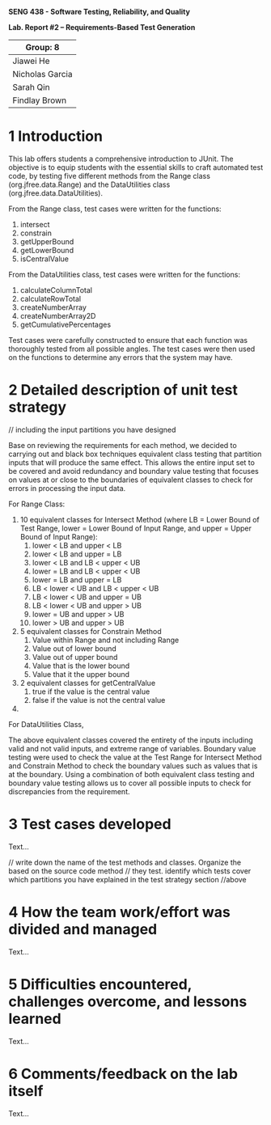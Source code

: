 **SENG 438 - Software Testing, Reliability, and Quality**

**Lab. Report \#2 – Requirements-Based Test Generation**

| Group: 8        |
| --------------- |
| Jiawei He       |
| Nicholas Garcia |
| Sarah Qin       |
| Findlay Brown   |

# 1 Introduction

This lab offers students a comprehensive introduction to JUnit. The objective is to equip students with the essential skills to craft automated test code, by testing five different methods from the Range class (org.jfree.data.Range) and the DataUtilities class (org.jfree.data.DataUtilities). 

From the Range class, test cases were written for the functions:
1. intersect
2. constrain
3. getUpperBound
4. getLowerBound
5. isCentralValue

From the DataUtilities class, test cases were written for the functions:
1. calculateColumnTotal
2. calculateRowTotal
3. createNumberArray
4. createNumberArray2D
5. getCumulativePercentages

Test cases were carefully constructed to ensure that each function was thoroughly tested from all possible angles. The test cases were then used on the functions to determine any errors that the system may have.


# 2 Detailed description of unit test strategy

// including the input partitions you have designed


Base on reviewing the requirements for each method, we decided to carrying out and black box techniques equivalent class testing that partition inputs that will produce the same effect. This allows the entire input set to be covered and avoid redundancy and boundary value testing that focuses on values at or close to the boundaries of equivalent classes to check for errors in processing the input data. 

For Range Class: 
1. 10 equivalent classes for Intersect Method (where LB = Lower Bound of Test Range, lower = Lower Bound of Input Range, and upper = Upper Bound of Input Range): 
    1. lower < LB and upper < LB
    1. lower < LB and upper = LB
    1. lower < LB and LB < upper < UB
    1. lower = LB and LB < upper < UB
    1. lower = LB and upper = LB
    1. LB < lower < UB and LB < upper < UB
    1. LB < lower < UB and upper = UB
    1. LB < lower < UB and upper > UB
    1. lower = UB and upper > UB
    1. lower > UB and upper > UB
1. 5 equivalent classes for Constrain Method 
    1. Value within Range and not including Range
    1. Value out of lower bound
    1. Value out of upper bound
    1. Value that is the lower bound
    1. Value that it the upper bound
1. 2 equivalent classes for getCentralValue
    1. true if the value is the central value
    1. false if the value is not the central value
1. 

For DataUtilities Class,

The above equivalent classes covered the entirety of the inputs including valid and not valid inputs, and extreme range of variables. 
Boundary value testing were used to check the value at the Test Range for Intersect Method and Constrain Method to check the boundary values such as values that is at the boundary. Using a combination of both equivalent class testing and boundary value testing allows us to cover all possible inputs to check for discrepancies from the requirement. 



# 3 Test cases developed

Text…

// write down the name of the test methods and classes. Organize the based on
the source code method // they test. identify which tests cover which partitions
you have explained in the test strategy section //above

# 4 How the team work/effort was divided and managed

Text…

# 5 Difficulties encountered, challenges overcome, and lessons learned

Text…

# 6 Comments/feedback on the lab itself

Text…
